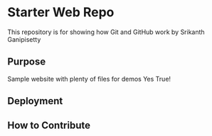 # Starter Web Repo

This repository is for showing how Git and GitHub work
by Srikanth Ganipisetty		

## Purpose

Sample website with plenty of files for demos
Yes True! 

## Deployment


## How to Contribute


